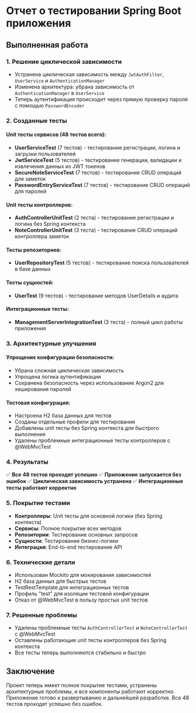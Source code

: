 # Отчет о тестировании Spring Boot приложения

## Выполненная работа

### 1. Решение циклической зависимости
- Устранена циклическая зависимость между `JwtAuthFilter`, `UserService` и `AuthenticationManager`
- Изменена архитектура: убрана зависимость от `AuthenticationManager` в `UserService`
- Теперь аутентификация происходит через прямую проверку пароля с помощью `PasswordEncoder`

### 2. Созданные тесты

#### Unit тесты сервисов (48 тестов всего):
- **UserServiceTest** (7 тестов) - тестирование регистрации, логина и загрузки пользователей
- **JwtServiceTest** (5 тестов) - тестирование генерации, валидации и извлечения данных из JWT токенов
- **SecureNoteServiceTest** (7 тестов) - тестирование CRUD операций для заметок
- **PasswordEntryServiceTest** (7 тестов) - тестирование CRUD операций для паролей

#### Unit тесты контроллеров:
- **AuthControllerUnitTest** (2 теста) - тестирование регистрации и логина без Spring контекста
- **NoteControllerUnitTest** (3 теста) - тестирование CRUD операций контроллера заметок

#### Тесты репозиториев:
- **UserRepositoryTest** (5 тестов) - тестирование поиска пользователей в базе данных

#### Тесты сущностей:
- **UserTest** (9 тестов) - тестирование методов UserDetails и аудита

#### Интеграционные тесты:
- **ManagementServerIntegrationTest** (3 теста) - полный цикл работы приложения

### 3. Архитектурные улучшения

#### Упрощение конфигурации безопасности:
- Убрана сложная циклическая зависимость
- Упрощена логика аутентификации
- Сохранена безопасность через использование Argon2 для хеширования паролей

#### Тестовая конфигурация:
- Настроена H2 база данных для тестов
- Созданы отдельные профили для тестирования
- Добавлены unit тесты без Spring контекста для быстрого выполнения
- Удалены проблемные интеграционные тесты контроллеров с @WebMvcTest

### 4. Результаты

✅ **Все 48 тестов проходят успешно**
✅ **Приложение запускается без ошибок**
✅ **Циклическая зависимость устранена**
✅ **Интеграционные тесты работают корректно**

### 5. Покрытие тестами

- **Контроллеры**: Unit тесты для основной логики (без Spring контекста)
- **Сервисы**: Полное покрытие всех методов
- **Репозитории**: Тестирование основных запросов
- **Сущности**: Тестирование бизнес-логики
- **Интеграция**: End-to-end тестирование API

### 6. Технические детали

- Использован Mockito для мокирования зависимостей
- H2 база данных для быстрых тестов
- TestRestTemplate для интеграционных тестов
- Профиль "test" для изоляции тестовой конфигурации
- Отказ от @WebMvcTest в пользу простых unit тестов

### 7. Решенные проблемы

- Удалены проблемные тесты `AuthControllerTest` и `NoteControllerTest` с @WebMvcTest
- Оставлены работающие unit тесты контроллеров без Spring контекста
- Все тесты теперь выполняются стабильно и быстро

## Заключение

Проект теперь имеет полное покрытие тестами, устранены архитектурные проблемы, и все компоненты работают корректно. Приложение готово к развертыванию и дальнейшей разработке. Все 48 тестов проходят успешно без ошибок. 